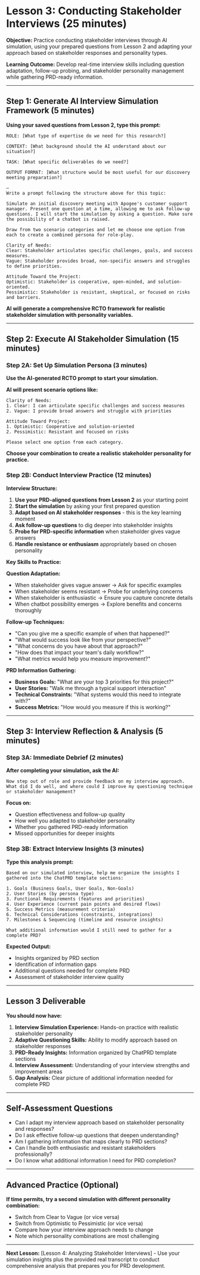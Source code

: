 # Lesson 3: Conducting Stakeholder Interviews (25 minutes)

**Objective:** Practice conducting stakeholder interviews through AI simulation, using your prepared questions from Lesson 2 and adapting your approach based on stakeholder responses and personality types.

**Learning Outcome:** Develop real-time interview skills including question adaptation, follow-up probing, and stakeholder personality management while gathering PRD-ready information.

---

## Step 1: Generate AI Interview Simulation Framework (5 minutes)

**Using your saved questions from Lesson 2, type this prompt:**

```
ROLE: [What type of expertise do we need for this research?]

CONTEXT: [What background should the AI understand about our situation?]

TASK: [What specific deliverables do we need?]

OUTPUT FORMAT: [What structure would be most useful for our discovery meeting preparation?]

—
Write a prompt following the structure above for this topic:

Simulate an initial discovery meeting with Apogee's customer support manager. Present one question at a time, allowing me to ask follow-up questions. I will start the simulation by asking a question. Make sure the possibility of a chatbot is raised.

Draw from two scenario categories and let me choose one option from each to create a combined persona for role-play.

Clarity of Needs:
Clear: Stakeholder articulates specific challenges, goals, and success measures.
Vague: Stakeholder provides broad, non-specific answers and struggles to define priorities.

Attitude Toward the Project:
Optimistic: Stakeholder is cooperative, open-minded, and solution-oriented.
Pessimistic: Stakeholder is resistant, skeptical, or focused on risks and barriers.
```

**AI will generate a comprehensive RCTO framework for realistic stakeholder simulation with personality variables.**

---

## Step 2: Execute AI Stakeholder Simulation (15 minutes)

### Step 2A: Set Up Simulation Persona (3 minutes)

**Use the AI-generated RCTO prompt to start your simulation.**

**AI will present scenario options like:**
```
Clarity of Needs:
1. Clear: I can articulate specific challenges and success measures
2. Vague: I provide broad answers and struggle with priorities

Attitude Toward Project:
1. Optimistic: Cooperative and solution-oriented
2. Pessimistic: Resistant and focused on risks

Please select one option from each category.
```

**Choose your combination to create a realistic stakeholder personality for practice.**

### Step 2B: Conduct Interview Practice (12 minutes)

**Interview Structure:**
1. **Use your PRD-aligned questions from Lesson 2** as your starting point
2. **Start the simulation** by asking your first prepared question
3. **Adapt based on AI stakeholder responses** - this is the key learning moment
4. **Ask follow-up questions** to dig deeper into stakeholder insights
5. **Probe for PRD-specific information** when stakeholder gives vague answers
6. **Handle resistance or enthusiasm** appropriately based on chosen personality

**Key Skills to Practice:**

**Question Adaptation:**
- When stakeholder gives vague answer → Ask for specific examples
- When stakeholder seems resistant → Probe for underlying concerns
- When stakeholder is enthusiastic → Ensure you capture concrete details
- When chatbot possibility emerges → Explore benefits and concerns thoroughly

**Follow-up Techniques:**
- "Can you give me a specific example of when that happened?"
- "What would success look like from your perspective?"
- "What concerns do you have about that approach?"
- "How does that impact your team's daily workflow?"
- "What metrics would help you measure improvement?"

**PRD Information Gathering:**
- **Business Goals:** "What are your top 3 priorities for this project?"
- **User Stories:** "Walk me through a typical support interaction"
- **Technical Constraints:** "What systems would this need to integrate with?"
- **Success Metrics:** "How would you measure if this is working?"

---

## Step 3: Interview Reflection & Analysis (5 minutes)

### Step 3A: Immediate Debrief (2 minutes)

**After completing your simulation, ask the AI:**
```
Now step out of role and provide feedback on my interview approach. What did I do well, and where could I improve my questioning technique or stakeholder management?
```

**Focus on:**
- Question effectiveness and follow-up quality
- How well you adapted to stakeholder personality
- Whether you gathered PRD-ready information
- Missed opportunities for deeper insights

### Step 3B: Extract Interview Insights (3 minutes)

**Type this analysis prompt:**
```
Based on our simulated interview, help me organize the insights I gathered into the ChatPRD template sections:

1. Goals (Business Goals, User Goals, Non-Goals)
2. User Stories (by persona type)
3. Functional Requirements (features and priorities)
4. User Experience (current pain points and desired flows)
5. Success Metrics (measurement criteria)
6. Technical Considerations (constraints, integrations)
7. Milestones & Sequencing (timeline and resource insights)

What additional information would I still need to gather for a complete PRD?
```

**Expected Output:**
- Insights organized by PRD section
- Identification of information gaps
- Additional questions needed for complete PRD
- Assessment of stakeholder interview quality

---

## Lesson 3 Deliverable

**You should now have:**
1. **Interview Simulation Experience:** Hands-on practice with realistic stakeholder personality
2. **Adaptive Questioning Skills:** Ability to modify approach based on stakeholder responses
3. **PRD-Ready Insights:** Information organized by ChatPRD template sections
4. **Interview Assessment:** Understanding of your interview strengths and improvement areas
5. **Gap Analysis:** Clear picture of additional information needed for complete PRD

---

## Self-Assessment Questions

- Can I adapt my interview approach based on stakeholder personality and responses?
- Do I ask effective follow-up questions that deepen understanding?
- Am I gathering information that maps clearly to PRD sections?
- Can I handle both enthusiastic and resistant stakeholders professionally?
- Do I know what additional information I need for PRD completion?

---

## Advanced Practice (Optional)

**If time permits, try a second simulation with different personality combination:**
- Switch from Clear to Vague (or vice versa)
- Switch from Optimistic to Pessimistic (or vice versa)
- Compare how your interview approach needs to change
- Note which personality combinations are most challenging

---

**Next Lesson:** [Lesson 4: Analyzing Stakeholder Interviews] - Use your simulation insights plus the provided real transcript to conduct comprehensive analysis that prepares you for PRD development.